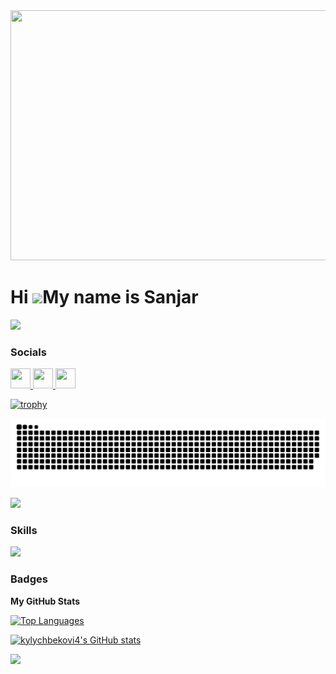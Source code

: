 <div>
  <img height="400" width="700" src="https://user-images.githubusercontent.com/74038190/225813708-98b745f2-7d22-48cf-9150-083f1b00d6c9.gif"  />
</div>


Hi ![](https://user-images.githubusercontent.com/18350557/176309783-0785949b-9127-417c-8b55-ab5a4333674e.gif)My name is Sanjar
==============================================================================================================================


 
  <img height="100" src="https://readme-typing-svg.herokuapp.com?color=red&lines=Frontend+JS+TS+Developer"/>

### Socials

<p align="left"> <a href="https://discord.com/users/kylychbekovi4" target="_blank" rel="noreferrer"> <picture> <source media="(prefers-color-scheme: dark)" srcset="https://raw.githubusercontent.com/danielcranney/readme-generator/main/public/icons/socials/discord-dark.svg" /> <source media="(prefers-color-scheme: light)" srcset="https://raw.githubusercontent.com/danielcranney/readme-generator/main/public/icons/socials/discord.svg" /> <img src="https://raw.githubusercontent.com/danielcranney/readme-generator/main/public/icons/socials/discord.svg" width="32" height="32" /> </picture> </a> <a href="https://www.github.com/kylychbekovi4" target="_blank" rel="noreferrer"> <picture> <source media="(prefers-color-scheme: dark)" srcset="https://raw.githubusercontent.com/danielcranney/readme-generator/main/public/icons/socials/github-dark.svg" /> <source media="(prefers-color-scheme: light)" srcset="https://raw.githubusercontent.com/danielcranney/readme-generator/main/public/icons/socials/github.svg" /> <img src="https://raw.githubusercontent.com/danielcranney/readme-generator/main/public/icons/socials/github.svg" width="32" height="32" /> </picture> </a> <a href="http://www.instagram.com/kylychbekovi4" target="_blank" rel="noreferrer"> <picture> <source media="(prefers-color-scheme: dark)" srcset="https://raw.githubusercontent.com/danielcranney/readme-generator/main/public/icons/socials/instagram-dark.svg" /> <source media="(prefers-color-scheme: light)" srcset="https://raw.githubusercontent.com/danielcranney/readme-generator/main/public/icons/socials/instagram.svg" /> <img src="https://raw.githubusercontent.com/danielcranney/readme-generator/main/public/icons/socials/instagram.svg" width="32" height="32" /> </picture> </a></p>

</a>



[![trophy](https://github-profile-trophy.vercel.app/?username=kydyrmyshov107&title=Stars,Followers,Commits,Repositories,MultipleLang,PullRequest&theme=onedark)](https://github.com/ryo-ma/github-profile-trophy)


<div align="center"> 
  <a href="https://github.com/TEMURBEKTUMANBAEV"> 
  <img src="https://github.com/bimashazaman/Github-snake-SVG/raw/master/snake.svg" 
       alt="snake" /></a> 
</div>

<a href="https://www.github.com/kylychbekovi4" target="_blank" rel="noreferrer"><img
src="https://img.shields.io/github/followers/kylychbekovi4?logo=github&style=for-the-badge&color=a855f7&labelColor=0f172a" /></a>

### Skills

<div>
  <img src="https://skillicons.dev/icons?i=html,css,js,react,redux,ts,sass,vscode,github,nextjs,figma,ps,firebase,babel,styledcomponents,bootstrap,mui,figma,tailwind,git,vite,npm," width="1200" ;
</div>




### Badges

<b>My GitHub Stats</b>

<a href="https://github.com/kylychbekovi4" align="left"><img src="https://github-readme-stats.vercel.app/api/top-langs/?username=kylychbekovi4&langs_count=10&title_color=a855f7&text_color=ffffff&icon_color=a855f7&bg_color=0f172a&hide_border=true&locale=en&custom_title=Top%20%Languages" alt="Top Languages" /></a>

<a href="http://www.github.com/kylychbekovi4"><img src="https://github-readme-stats.vercel.app/api?username=kylychbekovi4&show_icons=true&hide=&count_private=true&title_color=a855f7&text_color=ffffff&icon_color=a855f7&bg_color=0f172a&hide_border=true&show_icons=true" alt="kylychbekovi4's GitHub stats" /></a>

<a href="http://www.github.com/kylychbekovi4"><img src="https://github-readme-streak-stats.herokuapp.com/?user=kylychbekovi4&stroke=ffffff&background=0f172a&ring=a855f7&fire=a855f7&currStreakNum=ffffff&currStreakLabel=a855f7&sideNums=ffffff&sideLabels=ffffff&dates=ffffff&hide_border=true" /></a>


